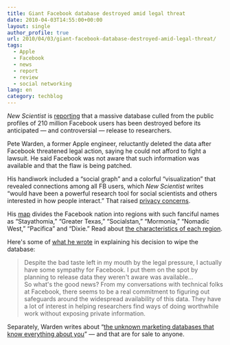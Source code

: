 ```yaml
---
title: Giant Facebook database destroyed amid legal threat
date: 2010-04-03T14:55:00+00:00
layout: single
author_profile: true
url: 2010/04/03/giant-facebook-database-destroyed-amid-legal-threat/
tags:
  - Apple
  - Facebook
  - news
  - report
  - review
  - social networking
lang: en
category: techblog
---
```

_New Scientist_ is [reporting](http://www.newscientist.com/article/dn18721-data-sifted-from-facebook-wiped-after-legal-threats.html) that a massive database culled from the public profiles of 210 million Facebook users has been destroyed before its anticipated — and controversial — release to researchers.

Pete Warden, a former Apple engineer, reluctantly deleted the data after Facebook threatened legal action, saying he could not afford to fight a lawsuit. He said Facebook was not aware that such information was available and that the flaw is being patched.

His handiwork included a “social graph” and a colorful “visualization” that revealed connections among all FB users, which _New Scientist_ writes “would have been a powerful research tool for social scientists and others interested in how people interact.” That raised [privacy concerns](http://www.privacydigest.com/2010/02/13/why%20pete%20warden%20should%20not%20release%20profile%20data%20215%20million%20facebook%20users).

His [map](http://www.newscientist.com/data/images/ns/cms/dn18721/dn18721-3_300.jpg) divides the Facebook nation into regions with such fanciful names as “Stayathomia,” “Greater Texas,” “Socialstan,” “Mormonia,” “Nomadic West,” “Pacifica” and “Dixie.” Read about [the characteristics of each region](http://petewarden.typepad.com/searchbrowser/2010/02/how-to-split-up-the-us.html).

Here's some of [what he wrote](http://petewarden.typepad.com/searchbrowser/2010/03/facebook-data-destruction.html) in explaining his decision to wipe the database:

> Despite the bad taste left in my mouth by the legal pressure, I actually have some sympathy for Facebook. I put them on the spot by planning to release data they weren't aware was available&#8230;  
> So what's the good news? From my conversations with technical folks at Facebook, there seems to be a real commitment to figuring out safeguards around the widespread availability of this data. They have a lot of interest in helping researchers find ways of doing worthwhile work without exposing private information.

Separately, Warden writes about “[the unknown marketing databases that know everything about you](http://petewarden.typepad.com/searchbrowser/2010/03/the-unknown-marketing-databases-that-know-everything-about-you.html)” — and that are for sale to anyone.